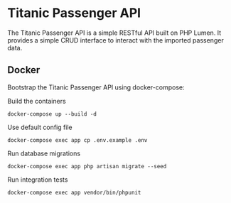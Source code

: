 # Titanic Passenger API

The Titanic Passenger API is a simple RESTful API built on PHP Lumen.
It provides a simple CRUD interface to interact with the imported passenger data.


## Docker

Bootstrap the Titanic Passenger API using docker-compose:

Build the containers

`docker-compose up --build -d`

Use default config file

`docker-compose exec app cp .env.example .env`

Run database migrations

`docker-compose exec app php artisan migrate --seed`

Run integration tests

`docker-compose exec app vendor/bin/phpunit`
